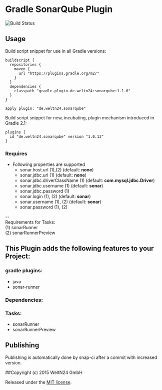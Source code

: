 Gradle SonarQube Plugin
========================================

![Build Status](https://snap-ci.com/WeltN24/gradle-sonarqube-plugin/branch/master/build_image)

## Usage

Build script snippet for use in all Gradle versions:

    buildscript {
      repositories {
        maven {
          url "https://plugins.gradle.org/m2/"
        }
      }
      dependencies {
        classpath "gradle.plugin.de.weltn24:sonarqube:1.1.0"
      }
    }
    
    apply plugin: "de.weltn24.sonarqube"
    
Build script snippet for new, incubating, plugin mechanism introduced in Gradle 2.1:

    plugins {
      id "de.weltn24.sonarqube" version "1.0.13"
    }


### Requires

- Following properties are supported
    - sonar.host.url (1),(2) (default: __none__)
    - sonar.jdbc.url (1) (default: __none__)
    - sonar.jdbc.driverClassName (1) (default: __com.mysql.jdbc.Driver__)
    - sonar.jdbc.username (1) (default: __sonar__)
    - sonar.jdbc.password (1)
    - sonar.login (1), (2) (default: __sonar__)
    - sonar.username (1), (2) (default: __sonar__)
    - sonar.password (1), (2)
    
--       
Requirements for Tasks:  
    (1) sonarRunner   
    (2) sonarRunnerPreview


## This Plugin adds the following features to your Project:

### gradle plugins:
- java
- sonar-runner
    
### Dependencies:
    
### Tasks:
- sonarRunner
- sonarRunnerPreview

## Publishing

Publishing is automatically done by snap-ci after a commit with increased version.
    
##Copyright (c) 2015 WeltN24 GmbH

Released under the [MIT license](https://tldrlegal.com/license/mit-license).
